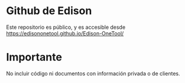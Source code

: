 # Github de Edison

Este repositorio es público, y es accesible desde https://edisononetool.github.io/Edison-OneTool/

# Importante 
No incluir código ni documentos con información privada o de clientes.
